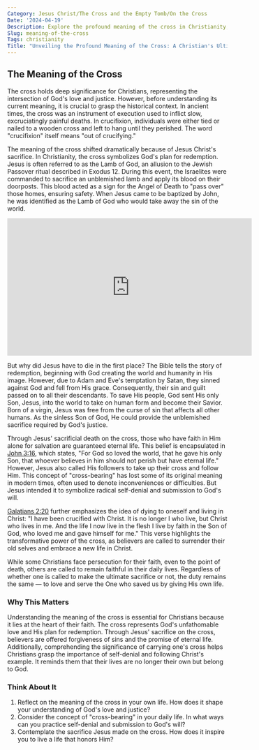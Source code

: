 ```yaml
---
Category: Jesus Christ/The Cross and the Empty Tomb/On the Cross
Date: '2024-04-19'
Description: Explore the profound meaning of the cross in Christianity, symbolizing sacrifice, redemption, and divine love. Uncover its significance in religious beliefs and practices.
Slug: meaning-of-the-cross
Tags: christianity
Title: "Unveiling the Profound Meaning of the Cross: A Christian's Ultimate Guide"
---
```


## The Meaning of the Cross

The cross holds deep significance for Christians, representing the intersection of God's love and justice. However, before understanding its current meaning, it is crucial to grasp the historical context. In ancient times, the cross was an instrument of execution used to inflict slow, excruciatingly painful deaths. In crucifixion, individuals were either tied or nailed to a wooden cross and left to hang until they perished. The word "crucifixion" itself means "out of crucifying." 

The meaning of the cross shifted dramatically because of Jesus Christ's sacrifice. In Christianity, the cross symbolizes God's plan for redemption. Jesus is often referred to as the Lamb of God, an allusion to the Jewish Passover ritual described in Exodus 12. During this event, the Israelites were commanded to sacrifice an unblemished lamb and apply its blood on their doorposts. This blood acted as a sign for the Angel of Death to "pass over" those homes, ensuring safety. When Jesus came to be baptized by John, he was identified as the Lamb of God who would take away the sin of the world.


<iframe width="560" height="315" src="https://www.youtube.com/embed/z1mcW0RSW7w" frameborder="0" allow="autoplay; encrypted-media" allowfullscreen></iframe>


But why did Jesus have to die in the first place? The Bible tells the story of redemption, beginning with God creating the world and humanity in His image. However, due to Adam and Eve's temptation by Satan, they sinned against God and fell from His grace. Consequently, their sin and guilt passed on to all their descendants. To save His people, God sent His only Son, Jesus, into the world to take on human form and become their Savior. Born of a virgin, Jesus was free from the curse of sin that affects all other humans. As the sinless Son of God, He could provide the unblemished sacrifice required by God's justice.

Through Jesus' sacrificial death on the cross, those who have faith in Him alone for salvation are guaranteed eternal life. This belief is encapsulated in [John 3:16](https://www.bibleref.com/John/3/John-3-16.html), which states, "For God so loved the world, that he gave his only Son, that whoever believes in him should not perish but have eternal life." However, Jesus also called His followers to take up their cross and follow Him. This concept of "cross-bearing" has lost some of its original meaning in modern times, often used to denote inconveniences or difficulties. But Jesus intended it to symbolize radical self-denial and submission to God's will.

[Galatians 2:20](https://www.bibleref.com/Galatians/2/Galatians-2-20.html) further emphasizes the idea of dying to oneself and living in Christ: "I have been crucified with Christ. It is no longer I who live, but Christ who lives in me. And the life I now live in the flesh I live by faith in the Son of God, who loved me and gave himself for me." This verse highlights the transformative power of the cross, as believers are called to surrender their old selves and embrace a new life in Christ.

While some Christians face persecution for their faith, even to the point of death, others are called to remain faithful in their daily lives. Regardless of whether one is called to make the ultimate sacrifice or not, the duty remains the same — to love and serve the One who saved us by giving His own life.

### Why This Matters

Understanding the meaning of the cross is essential for Christians because it lies at the heart of their faith. The cross represents God's unfathomable love and His plan for redemption. Through Jesus' sacrifice on the cross, believers are offered forgiveness of sins and the promise of eternal life. Additionally, comprehending the significance of carrying one's cross helps Christians grasp the importance of self-denial and following Christ's example. It reminds them that their lives are no longer their own but belong to God.

### Think About It

1. Reflect on the meaning of the cross in your own life. How does it shape your understanding of God's love and justice?
2. Consider the concept of "cross-bearing" in your daily life. In what ways can you practice self-denial and submission to God's will?
3. Contemplate the sacrifice Jesus made on the cross. How does it inspire you to live a life that honors Him?